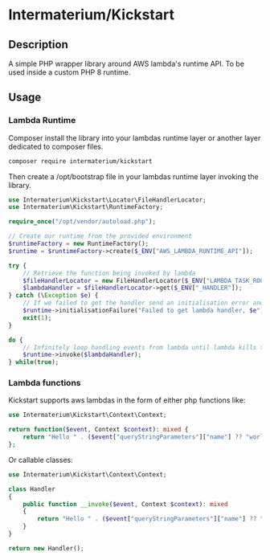 # Intermaterium/Kickstart

## Description

A simple PHP wrapper library around AWS lambda's runtime API. To be used inside a custom PHP 8 runtime.

## Usage

### Lambda Runtime

Composer install the library into your lambdas runtime layer or another layer dedicated to composer files.

```bash
composer require intermaterium/kickstart
```

Then create a /opt/bootstrap file in your lambdas runtime layer invoking the library.

```php
use Intermaterium\Kickstart\Locator\FileHandlerLocator;
use Intermaterium\Kickstart\RuntimeFactory;

require_once("/opt/vendor/autoload.php");

// Create our runtime from the provided environment
$runtimeFactory = new RuntimeFactory();
$runtime = $runtimeFactory->create($_ENV["AWS_LAMBDA_RUNTIME_API"]);

try {
    // Retrieve the function being invoked by lambda
    $fileHandlerLocator = new FileHandlerLocator($_ENV["LAMBDA_TASK_ROOT"]);
    $lambdaHandler = $fileHandlerLocator->get($_ENV["_HANDLER"]);
} catch (\Exception $e) {
    // If we failed to get the handler send an initialisation error and kill the lambda
    $runtime->initialisationFailure("Failed to get lambda handler, $e");
    exit(1);
}

do {
    // Infinitely loop handling events from lambda until lambda kills the runtime
    $runtime->invoke($lambdaHandler);
} while(true);
```

### Lambda functions

Kickstart supports aws lambdas in the form of either php functions like:

```php
use Intermaterium\Kickstart\Context\Context;

return function($event, Context $context): mixed {
    return "Hello " . ($event["queryStringParameters"]["name"] ?? "world");
};
```

Or callable classes:

```php
use Intermaterium\Kickstart\Context\Context;

class Handler
{
    public function __invoke($event, Context $context): mixed
    {
        return "Hello " . ($event["queryStringParameters"]["name"] ?? "world");
    }
}

return new Handler();
```
